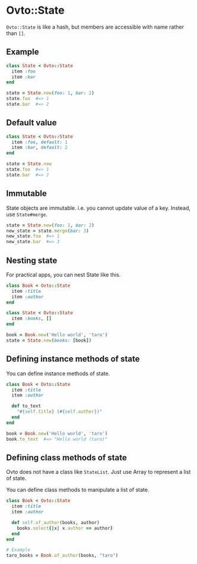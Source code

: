 # Ovto::State

`Ovto::State` is like a hash, but members are accessible with name rather than `[]`.

## Example

```rb
class State < Ovto::State
  item :foo
  item :bar
end

state = State.new(foo: 1, bar: 2)
state.foo  #=> 1
state.bar  #=> 2
```

## Default value


```rb
class State < Ovto::State
  item :foo, default: 1
  item :bar, default: 2
end

state = State.new
state.foo  #=> 1
state.bar  #=> 2
```

## Immutable

State objects are immutable. i.e. you cannot update value of a key. Instead, use `State#merge`.

```rb
state = State.new(foo: 1, bar: 2)
new_state = state.merge(bar: 3)
new_state.foo  #=> 1
new_state.bar  #=> 3
```

## Nesting state

For practical apps, you can nest State like this.

```rb
class Book < Ovto::State
  item :title
  item :author
end

class State < Ovto::State
  item :books, []
end

book = Book.new('Hello world', 'taro')
state = State.new(books: [book])
```

## Defining instance methods of state

You can define instance methods of state.

```rb
class Book < Ovto::State
  item :title
  item :author

  def to_text
    "#{self.title} (#{self.author})"
  end
end

book = Book.new('Hello world', 'taro')
book.to_text  #=> "Hello world (taro)"
```

## Defining class methods of state

Ovto does not have a class like `StateList`. Just use Array to represent a list of state.

You can define class methods to manipulate a list of state.

```rb
class Book < Ovto::State
  item :title
  item :author

  def self.of_author(books, author)
    books.select{|x| x.author == author}
  end
end

# Example
taro_books = Book.of_author(books, "taro")
```
